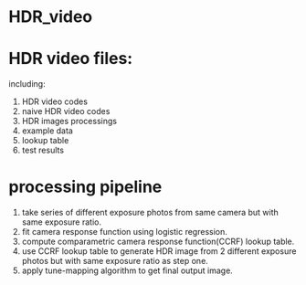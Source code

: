 # HDR_video
# HDR video files:
including:
1. HDR video codes
2. naive HDR video codes
3. HDR images processings
4. example data
5. lookup table
6. test results

# processing pipeline
1. take series of different exposure photos from same camera but with same exposure ratio.
2. fit camera response function using logistic regression.
3. compute comparametric camera response function(CCRF) lookup table.
4. use CCRF lookup table to generate HDR image from 2 different exposure photos but with same exposure ratio as step one.
5. apply tune-mapping algorithm to get final output image.
 
